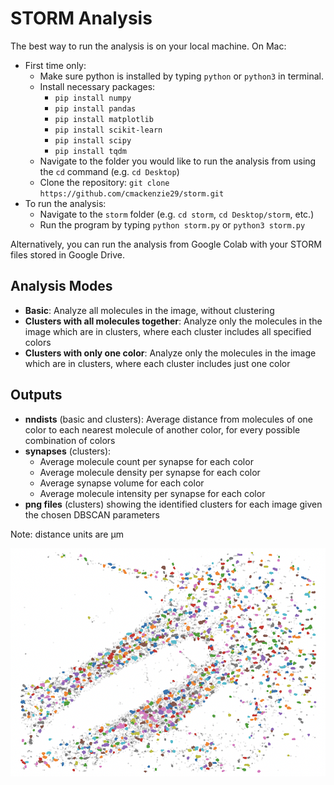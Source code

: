 # STORM Analysis

The best way to run the analysis is on your local machine. On Mac:
- First time only:
	- Make sure python is installed by typing `python` or `python3` in terminal.
	- Install necessary packages:
		- `pip install numpy`
		- `pip install pandas`
		- `pip install matplotlib`
		- `pip install scikit-learn`
		- `pip install scipy`
		- `pip install tqdm`
	- Navigate to the folder you would like to run the analysis from using the `cd` command (e.g. `cd Desktop`)
	- Clone the repository: `git clone https://github.com/cmackenzie29/storm.git`
- To run the analysis:
	- Navigate to the `storm` folder (e.g. `cd storm`, `cd Desktop/storm`, etc.)
	- Run the program by typing `python storm.py` or `python3 storm.py`

Alternatively, you can run the analysis from Google Colab with your STORM files stored in Google Drive.

## Analysis Modes
- **Basic**: Analyze all molecules in the image, without clustering
- **Clusters with all molecules together**: Analyze only the molecules in the image which are in clusters, where each cluster includes all specified colors
- **Clusters with only one color**: Analyze only the molecules in the image which are in clusters, where each cluster includes just one color

## Outputs
- **nndists** (basic and clusters): Average distance from molecules of one color to each nearest molecule of another color, for every possible combination of colors
- **synapses** (clusters):
	- Average molecule count per synapse for each color
	- Average molecule density per synapse for each color
	- Average synapse volume for each color
	- Average molecule intensity per synapse for each color
- **png files** (clusters) showing the identified clusters for each image given the chosen DBSCAN parameters

Note: distance units are μm

![Example Image](example_image.png)
